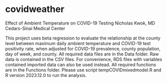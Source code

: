 # covidweather
Effect of Ambient Temperature on COVID-19 Testing 
Nicholas Kwok, MD 
Cedars-Sinai Medical Center

This project uses beta regression to evaluate the relationship at the county level between maximum daily ambient temperature and COVID-19 test positivity rate, when adjusted for COVID-19 prevalence, county population, day of week, and county. 
All required data files are in the Data folder. Raw data is contained in the CSV files. For convenience, RDS files with variables contained imported data can also be used instead. 
All required functions are in the Functions folder. 
Please use script tempCOVIDmixedmodel.R and R version 2023.12.0 to run the analysis. 
